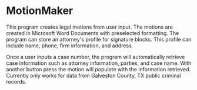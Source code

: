 # MotionMaker

This program creates legal motions from user input. The motions are created in Microsoft Word Documents with preselected formatting. The program can store an attorney's profile
for signature blocks. This profile can include name, phone, firm information, and address. 

Once a user inputs a case number, the program will automatically retrieve case information such as attorney information, parties, and case name. With another button press
the motion will populate with the information retrieved. Currently only works for data from Galveston County, TX public criminal records.
